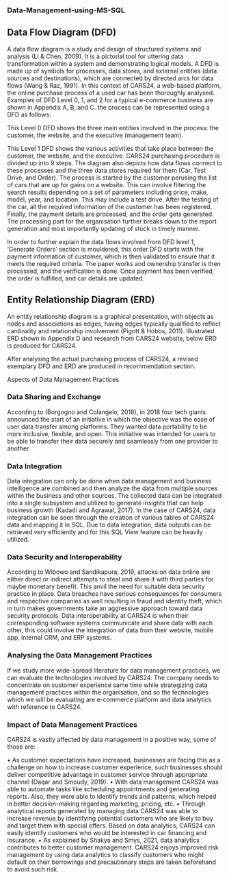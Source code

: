 ### Data-Management-using-MS-SQL

## Data Flow Diagram (DFD)

A data flow diagram is a study and design of structured systems and analysis (Li & Chen, 2009). It is a pictorial tool for uttering data transformation within a system and demonstrating logical models. A DFD is made up of symbols for processes, data stores, and external entities (data sources and destinations), which are connected by directed arcs for data flows (Wang & Raz, 1991). In this context of CARS24, a web-based platform, the online purchase process of a used car has been thoroughly analysed. Examples of DFD Level 0, 1, and 2 for a typical e-commerce business are shown in Appendix A, B, and C. the process can be represented using a DFD as follows:

This Level 0 DFD shows the three main entities involved in the process: the customer, the website, and the executive (management team).

This Level 1 DFD shows the various activities that take place between the customer, the website, and the executive. CARS24 purchasing procedure is divided up into 9 steps. The diagram also depicts how data flows connect to these processes and the three data stores required for them (Car, Test Drive, and Order).  The process is started by the customer perusing the list of cars that are up for gains on a website. This can involve filtering the search results depending on a set of parameters including price, make, model, year, and location. This may include a test drive. After the testing of the car, all the required information of the customer has been registered. Finally, the payment details are processed, and the order gets generated. The processing part for the organisation further breaks down to the report generation and most importantly updating of stock in timely manner.  

In order to further explain the data flows involved from DFD level 1, ‘Generate Orders’ section is mouldered, this order DFD starts with the payment information of customer, which is then validated to ensure that it meets the required criteria. The paper works and ownership transfer is then processed, and the verification is done. Once payment has been verified, the order is fulfilled, and car details are updated.

## Entity Relationship Diagram (ERD)

An entity relationship diagram is a graphical presentation, with objects as nodes and associations as edges, having edges typically qualified to reflect cardinality and relationship involvement (Pigott & Hobbs, 2011). Illustrated ERD shown in Appendix D and research from CARS24 website, below ERD is produced for CARS24. 

After analysing the actual purchasing process of CARS24, a revised exemplary DFD and ERD are produced in recommendation section.

Aspects of Data Management Practices

### Data Sharing and Exchange

According to (Borgogno and Colangelo, 2018), in 2018 four tech giants announced the start of an initiative in which the objective was the ease of user data transfer among platforms. They wanted data portability to be more inclusive, flexible, and open. This initiative was intended for users to be able to transfer their data securely and seamlessly from one provider to another. 

### Data Integration

Data integration can only be done when data management and business intelligence are combined and then analyze the data from multiple sources within the business and other sources. The collected data can be integrated into a single subsystem and utilized to generate insights that can help business growth (Kadadi and Agrawal, 2017). In the case of CARS24, data integration can be seen through the creation of various tables of CARS24 data and mapping it in SQL. Due to data integration, data outputs can be retrieved very efficiently and for this SQL View feature can be heavily utilized.

### Data Security and Interoperability

According to Wibowo and Sandikapura, 2019, attacks on data online are either direct or indirect attempts to steal and share it with third parties for maybe monetary benefit. This anvil the need for suitable data security practice in place. Data breaches have serious consequences for consumers and respective companies as well resulting in fraud and identity theft, which in turn makes governments take an aggressive approach toward data security protocols. Data interoperability at CARS24 is when their corresponding software systems communicate and share data with each other, this could involve the integration of data from their website, mobile app, internal CRM, and ERP systems.

### Analysing the Data Management Practices

If we study more wide-spread literature for data management practices, we can evaluate the technologies involved by CARS24. The company needs to concentrate on customer experience same time while strategizing data management practices within the organisation, and so the technologies which we will be evaluating are e-commerce platform and data analytics with reference to CARS24.

### Impact of Data Management Practices

CARS24 is vastly affected by data management in a positive way, some of those are:

•	As customer expectations have increased, businesses are facing this as a challenge on how to increase customer experience, such businesses should deliver competitive advantage in customer service through appropriate channel (Daqar and Smoudy, 2019). 
•	With data management CARS24 was able to automate tasks like scheduling appointments and generating reports. Also, they were able to identify trends and patterns, which helped in better decision-making regarding marketing, pricing, etc.
•	Through analytical reports generated by managing data CARS24 was able to increase revenue by identifying potential customers who are likely to buy and target them with special offers. Based on data analytics, CARS24 can easily identify customers who would be interested in car financing and insurance. 
•	As explained by Shakya and Smys, 2021, data analytics contributes to better customer management. CARS24 enjoys improved risk management by using data analytics to classify customers who might default on their borrowings and precautionary steps are taken beforehand to avoid such risk.

